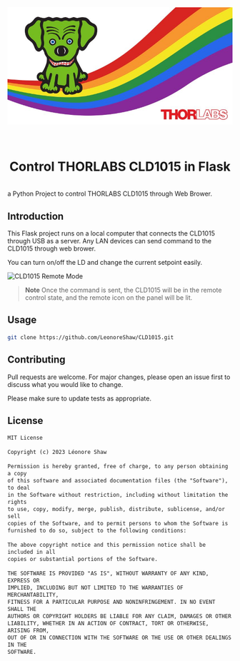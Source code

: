 <div align="center">
    <img src="ThorlabsDog.jpg">
</div>

<br>
<br>
<h1 align="center">Control THORLABS CLD1015 in Flask</h1>
<br>
a Python Project to control THORLABS CLD1015 through Web Brower.

## Introduction

This Flask project runs on a local computer that connects the CLD1015 through USB as a server. Any LAN devices can send command to the CLD1015 through web brower.

You can turn on/off the LD and change the current setpoint easily.

![CLD1015 Remote Mode](https://user-images.githubusercontent.com/82745812/233766885-7a6473fe-d277-49b5-83f4-a4238dc93730.jpg)

>   
> **Note** Once the command is sent, the CLD1015 will be in the remote control state, and the remote icon on the panel will be lit.
> 
>   

## Usage
```bash
git clone https://github.com/LeonoreShaw/CLD1015.git
```

## Contributing

Pull requests are welcome. For major changes, please open an issue first
to discuss what you would like to change.

Please make sure to update tests as appropriate.

## License

    MIT License

    Copyright (c) 2023 Léonore Shaw

    Permission is hereby granted, free of charge, to any person obtaining a copy
    of this software and associated documentation files (the "Software"), to deal
    in the Software without restriction, including without limitation the rights
    to use, copy, modify, merge, publish, distribute, sublicense, and/or sell
    copies of the Software, and to permit persons to whom the Software is
    furnished to do so, subject to the following conditions:

    The above copyright notice and this permission notice shall be included in all
    copies or substantial portions of the Software.

    THE SOFTWARE IS PROVIDED "AS IS", WITHOUT WARRANTY OF ANY KIND, EXPRESS OR
    IMPLIED, INCLUDING BUT NOT LIMITED TO THE WARRANTIES OF MERCHANTABILITY,
    FITNESS FOR A PARTICULAR PURPOSE AND NONINFRINGEMENT. IN NO EVENT SHALL THE
    AUTHORS OR COPYRIGHT HOLDERS BE LIABLE FOR ANY CLAIM, DAMAGES OR OTHER
    LIABILITY, WHETHER IN AN ACTION OF CONTRACT, TORT OR OTHERWISE, ARISING FROM,
    OUT OF OR IN CONNECTION WITH THE SOFTWARE OR THE USE OR OTHER DEALINGS IN THE
    SOFTWARE.
